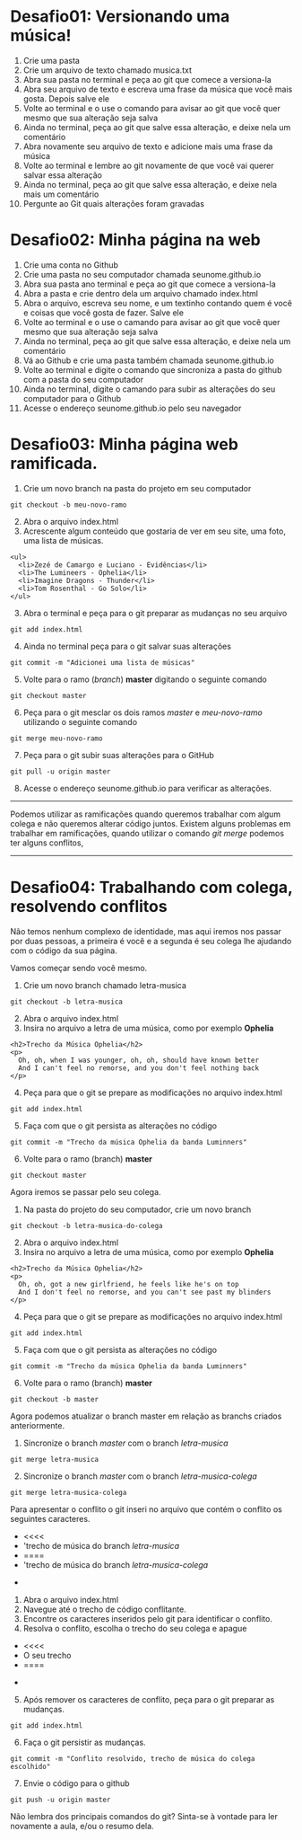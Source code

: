 <!-- Aula 06 - Git e Github -->
# Desafio01: Versionando uma música!

1. Crie uma pasta
2. Crie um arquivo de texto chamado musica.txt
3. Abra sua pasta no terminal e peça ao git que comece a versiona-la
4. Abra seu arquivo de texto e escreva uma frase da música que você mais gosta. Depois salve ele
5. Volte ao terminal e o use o comando para avisar ao git que você quer mesmo que sua alteração seja salva
6. Ainda no terminal, peça ao git que salve essa alteração, e deixe nela um comentário
7. Abra novamente seu arquivo de texto e adicione mais uma frase da música
8. Volte ao terminal e lembre ao git novamente de que você vai querer salvar essa alteração
9. Ainda no terminal, peça ao git que salve essa alteração, e deixe nela mais um comentário
10. Pergunte ao Git quais alterações foram gravadas

# Desafio02: Minha página na web

1. Crie uma conta no Github
2. Crie uma pasta no seu computador chamada seunome.github.io
3. Abra sua pasta ano terminal e peça ao git que comece a versiona-la
4. Abra a pasta e crie dentro dela um arquivo chamado index.html
5. Abra o arquivo, escreva seu nome, e um textinho contando quem é você e coisas que você gosta de fazer. Salve ele
6. Volte ao terminal e o use o camando para avisar ao git que você quer mesmo que sua alteração seja salva
7. Ainda no terminal, peça ao git que salve essa alteração, e deixe nela um comentário
8. Vá ao Github e crie uma pasta também chamada seunome.github.io
9. Volte ao terminal e digite o comando que sincroniza a pasta do github com a pasta do seu computador
10. Ainda no terminal, digite o camando para subir as alterações do seu computador para o Github
11. Acesse o endereço seunome.github.io pelo seu navegador

# Desafio03: Minha página web ramificada.

1. Crie um novo branch na pasta do projeto em seu computador
```
git checkout -b meu-novo-ramo
```
2. Abra o arquivo index.html
2. Acrescente algum conteúdo que gostaria de ver em seu site, uma foto, uma lista de músicas.
```
<ul>
  <li>Zezé de Camargo e Luciano - Evidências</li>
  <li>The Lumineers - Ophelia</li>
  <li>Imagine Dragons - Thunder</li>
  <li>Tom Rosenthal - Go Solo</li>
</ul>
```
3. Abra o terminal e peça para o git preparar as mudanças no seu arquivo
```
git add index.html
```
4. Ainda no terminal peça para o git salvar suas alterações
```
git commit -m "Adicionei uma lista de músicas"
```
5. Volte para o ramo (_branch_) **master** digitando o seguinte comando
```
git checkout master
```
6. Peça para o git mesclar os dois ramos _master_ e _meu-novo-ramo_ utilizando o seguinte comando
```
git merge meu-novo-ramo
```
7. Peça para o git subir suas alterações para o GitHub
```
git pull -u origin master
```
8. Acesse o endereço seunome.github.io para verificar as alterações.

---
Podemos utilizar as ramificações quando queremos trabalhar com algum colega e não queremos alterar código juntos.
Existem alguns problemas em trabalhar em ramificações, quando utilizar o comando _git merge_ podemos ter alguns conflitos,

---

# Desafio04: Trabalhando com colega, resolvendo conflitos

  Não temos nenhum complexo de identidade, mas aqui iremos nos passar por duas
  pessoas, a primeira é você e a segunda é seu colega lhe ajudando com o código
  da sua página.

Vamos começar sendo você mesmo.

1. Crie um novo branch chamado letra-musica
```
git checkout -b letra-musica
```
2. Abra o arquivo index.html
3. Insira no arquivo a letra de uma música, como por exemplo __Ophelia__
```
<h2>Trecho da Música Ophelia</h2>
<p>
  Oh, oh, when I was younger, oh, oh, should have known better
  And I can't feel no remorse, and you don't feel nothing back
</p>
```
4. Peça para que o git se prepare as modificações no arquivo index.html
```
git add index.html
```
5. Faça com que o git persista as alterações no código
```
git commit -m "Trecho da música Ophelia da banda Luminners"
```
6. Volte para o ramo (branch) **master**
```
git checkout master
```

Agora iremos se passar pelo seu colega.

1. Na pasta do projeto do seu computador, crie um novo branch
```
git checkout -b letra-musica-do-colega
```
2. Abra o arquivo index.html
3. Insira no arquivo a letra de uma música, como por exemplo __Ophelia__
```
<h2>Trecho da Música Ophelia</h2>
<p>
  Oh, oh, got a new girlfriend, he feels like he's on top
  And I don't feel no remorse, and you can't see past my blinders
</p>
```
4. Peça para que o git se prepare as modificações no arquivo index.html
```
git add index.html
```
5. Faça com que o git persista as alterações no código
```
git commit -m "Trecho da música Ophelia da banda Luminners"
```
6. Volte para o ramo (branch) **master**
```
git checkout -b master
```


Agora podemos atualizar o branch master em relação as branchs criados
anteriormente.

1. Sincronize o branch _master_ com o branch _letra-musica_
```
git merge letra-musica
```
2. Sincronize o branch _master_ com o branch _letra-musica-colega_
```
git merge letra-musica-colega
```

Para apresentar o conflito o git inseri no arquivo que contém o conflito os
seguintes caracteres.
 - <<<<
 - 'trecho de música do branch _letra-musica_
 - ====
 - 'trecho de música do branch _letra-musica-colega_
 - >>>>

1. Abra o arquivo index.html
2. Navegue até o trecho de código conflitante.
3. Encontre os caracteres inseridos pelo git para identificar o conflito.
4. Resolva o conflito, escolha o trecho do seu colega e apague
  - <<<<
  - O seu trecho
  - ====
  - >>>>
5. Após remover os caracteres de conflito, peça para o git preparar as
   mudanças.
```
git add index.html
```
6. Faça o git persistir as mudanças.
```
git commit -m "Conflito resolvido, trecho de música do colega escolhido"
```
7. Envie o código para o github
```
git push -u origin master
```

Não lembra dos principais comandos do git? Sinta-se à vontade para ler novamente a aula, e/ou o resumo dela.
